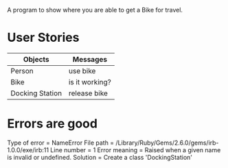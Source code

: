 A program to show where you are able to get a Bike for travel.

# User Stories
| Objects                      | Messages          | 
| ---------------------------- | ----------------- | 
| Person                       | use bike          |
| Bike                         | is it working?    |
| Docking Station              | release bike      |


# Errors are good
Type of error = NameError
File path = /Library/Ruby/Gems/2.6.0/gems/irb-1.0.0/exe/irb:11
Line number = 1
Error meaning = Raised when a given name is invalid or undefined.
Solution = Create a class 'DockingStation'